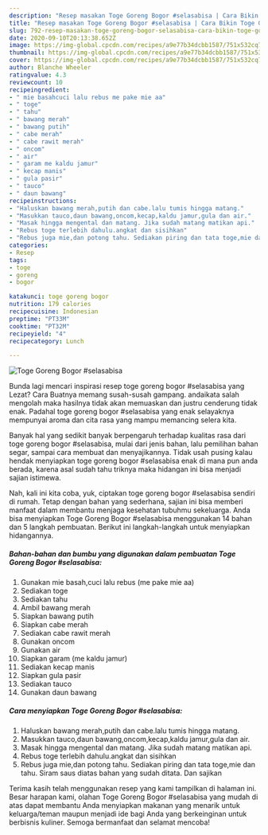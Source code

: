 ```yaml
---
description: "Resep masakan Toge Goreng Bogor #selasabisa | Cara Bikin Toge Goreng Bogor #selasabisa Yang Enak Banget"
title: "Resep masakan Toge Goreng Bogor #selasabisa | Cara Bikin Toge Goreng Bogor #selasabisa Yang Enak Banget"
slug: 792-resep-masakan-toge-goreng-bogor-selasabisa-cara-bikin-toge-goreng-bogor-selasabisa-yang-enak-banget
date: 2020-09-10T20:13:38.652Z
image: https://img-global.cpcdn.com/recipes/a9e77b34dcbb1587/751x532cq70/toge-goreng-bogor-selasabisa-foto-resep-utama.jpg
thumbnail: https://img-global.cpcdn.com/recipes/a9e77b34dcbb1587/751x532cq70/toge-goreng-bogor-selasabisa-foto-resep-utama.jpg
cover: https://img-global.cpcdn.com/recipes/a9e77b34dcbb1587/751x532cq70/toge-goreng-bogor-selasabisa-foto-resep-utama.jpg
author: Blanche Wheeler
ratingvalue: 4.3
reviewcount: 10
recipeingredient:
- " mie basahcuci lalu rebus me pake mie aa"
- " toge"
- " tahu"
- " bawang merah"
- " bawang putih"
- " cabe merah"
- " cabe rawit merah"
- " oncom"
- " air"
- " garam me kaldu jamur"
- " kecap manis"
- " gula pasir"
- " tauco"
- " daun bawang"
recipeinstructions:
- "Haluskan bawang merah,putih dan cabe.lalu tumis hingga matang."
- "Masukkan tauco,daun bawang,oncom,kecap,kaldu jamur,gula dan air."
- "Masak hingga mengental dan matang. Jika sudah matang matikan api."
- "Rebus toge terlebih dahulu.angkat dan sisihkan"
- "Rebus juga mie,dan potong tahu. Sediakan piring dan tata toge,mie dan tahu. Siram saus diatas bahan yang sudah ditata. Dan sajikan"
categories:
- Resep
tags:
- toge
- goreng
- bogor

katakunci: toge goreng bogor 
nutrition: 179 calories
recipecuisine: Indonesian
preptime: "PT33M"
cooktime: "PT32M"
recipeyield: "4"
recipecategory: Lunch

---
```



![Toge Goreng Bogor #selasabisa](https://img-global.cpcdn.com/recipes/a9e77b34dcbb1587/751x532cq70/toge-goreng-bogor-selasabisa-foto-resep-utama.jpg)

Bunda lagi mencari inspirasi resep toge goreng bogor #selasabisa yang Lezat? Cara Buatnya memang susah-susah gampang. andaikata salah mengolah maka hasilnya tidak akan memuaskan dan justru cenderung tidak enak. Padahal toge goreng bogor #selasabisa yang enak selayaknya mempunyai aroma dan cita rasa yang mampu memancing selera kita.

Banyak hal yang sedikit banyak berpengaruh terhadap kualitas rasa dari toge goreng bogor #selasabisa, mulai dari jenis bahan, lalu pemilihan bahan segar, sampai cara membuat dan menyajikannya. Tidak usah pusing kalau hendak menyiapkan toge goreng bogor #selasabisa enak di mana pun anda berada, karena asal sudah tahu triknya maka hidangan ini bisa menjadi sajian istimewa.




Nah, kali ini kita coba, yuk, ciptakan toge goreng bogor #selasabisa sendiri di rumah. Tetap dengan bahan yang sederhana, sajian ini bisa memberi manfaat dalam membantu menjaga kesehatan tubuhmu sekeluarga. Anda bisa menyiapkan Toge Goreng Bogor #selasabisa menggunakan 14 bahan dan 5 langkah pembuatan. Berikut ini langkah-langkah untuk menyiapkan hidangannya.

<!--inarticleads1-->

##### Bahan-bahan dan bumbu yang digunakan dalam pembuatan Toge Goreng Bogor #selasabisa:

1. Gunakan  mie basah,cuci lalu rebus (me pake mie aa)
1. Sediakan  toge
1. Sediakan  tahu
1. Ambil  bawang merah
1. Siapkan  bawang putih
1. Siapkan  cabe merah
1. Sediakan  cabe rawit merah
1. Gunakan  oncom
1. Gunakan  air
1. Siapkan  garam (me kaldu jamur)
1. Sediakan  kecap manis
1. Siapkan  gula pasir
1. Sediakan  tauco
1. Gunakan  daun bawang




<!--inarticleads2-->

##### Cara menyiapkan Toge Goreng Bogor #selasabisa:

1. Haluskan bawang merah,putih dan cabe.lalu tumis hingga matang.
1. Masukkan tauco,daun bawang,oncom,kecap,kaldu jamur,gula dan air.
1. Masak hingga mengental dan matang. Jika sudah matang matikan api.
1. Rebus toge terlebih dahulu.angkat dan sisihkan
1. Rebus juga mie,dan potong tahu. Sediakan piring dan tata toge,mie dan tahu. Siram saus diatas bahan yang sudah ditata. Dan sajikan




Terima kasih telah menggunakan resep yang kami tampilkan di halaman ini. Besar harapan kami, olahan Toge Goreng Bogor #selasabisa yang mudah di atas dapat membantu Anda menyiapkan makanan yang menarik untuk keluarga/teman maupun menjadi ide bagi Anda yang berkeinginan untuk berbisnis kuliner. Semoga bermanfaat dan selamat mencoba!
